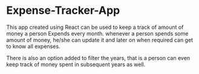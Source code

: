 # Expense-Tracker-App

This app created using React can be used to keep a track of amount of money a person Expends every month. whenever a person spends some amount of money, he/she can update it and 
later on when required can get to know all expenses. 

There is also an option added to filter the years, that is a person can even keep track of money spent in subsequent years as well. 
